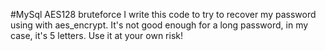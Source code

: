 #MySql AES128 bruteforce
I write this code to try to recover my password using with aes_encrypt. It's not good enough for a long password, in my case, it's 5 letters.  Use it at your own risk!

